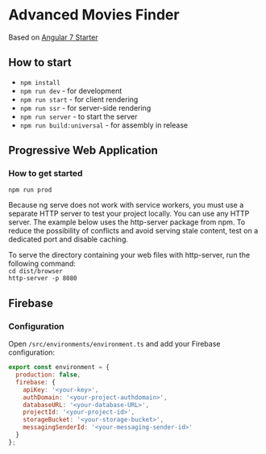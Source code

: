 # Advanced Movies Finder
Based on [Angular 7 Starter](https://github.com/romapelypets/angular-starter)
## How to start
- `npm install`
- `npm run dev` - for development
- `npm run start` - for client rendering
- `npm run ssr` - for server-side rendering
- `npm run server` - to start the server
- `npm run build:universal` - for assembly in release

## Progressive Web Application
### How to get started
`npm run prod`

Because ng serve does not work with service workers, you must use a separate HTTP server to test your project locally. You can use any HTTP server. The example below uses the http-server package from npm. To reduce the possibility of conflicts and avoid serving stale content, test on a dedicated port and disable caching.

To serve the directory containing your web files with http-server, run the following command: <br>
`cd dist/browser` <br>
`http-server -p 8080`

## Firebase
### Configuration

Open `/src/environments/environment.ts` and add your Firebase configuration:

```javascript
export const environment = {
  production: false,
  firebase: {
    apiKey: '<your-key>',
    authDomain: '<your-project-authdomain>',
    databaseURL: '<your-database-URL>',
    projectId: '<your-project-id>',
    storageBucket: '<your-storage-bucket>',
    messagingSenderId: '<your-messaging-sender-id>'
  }
};
```